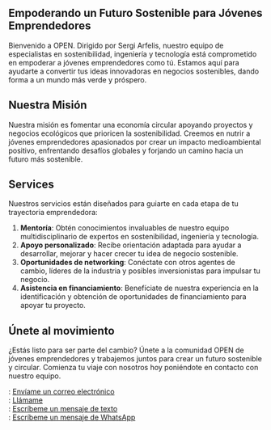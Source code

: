 ## Empoderando un Futuro Sostenible para Jóvenes Emprendedores

Bienvenido a OPEN. Dirigido por Sergi Arfelis, nuestro equipo de especialistas en sostenibilidad, ingeniería y tecnología está comprometido en empoderar a jóvenes emprendedores como tú. Estamos aquí para ayudarte a convertir tus ideas innovadoras en negocios sostenibles, dando forma a un mundo más verde y próspero.

## Nuestra Misión

Nuestra misión es fomentar una economía circular apoyando proyectos y negocios ecológicos que prioricen la sostenibilidad. Creemos en nutrir a jóvenes emprendedores apasionados por crear un impacto medioambiental positivo, enfrentando desafíos globales y forjando un camino hacia un futuro más sostenible.

## Services

Nuestros servicios están diseñados para guiarte en cada etapa de tu trayectoria emprendedora:

1. <strong>Mentoría</strong>: Obtén conocimientos invaluables de nuestro equipo multidisciplinario de expertos en sostenibilidad, ingeniería y tecnología.
2. <strong>Apoyo personalizado</strong>: Recibe orientación adaptada para ayudar a desarrollar, mejorar y hacer crecer tu idea de negocio sostenible.
3. <strong>Oportunidades de networking</strong>: Conéctate con otros agentes de cambio, líderes de la industria y posibles inversionistas para impulsar tu negocio.
4. <strong>Asistencia en financiamiento</strong>: Benefíciate de nuestra experiencia en la identificación y obtención de oportunidades de financiamiento para apoyar tu proyecto.

## Únete al movimiento

¿Estás listo para ser parte del cambio? Únete a la comunidad OPEN de jóvenes emprendedores y trabajemos juntos para crear un futuro sostenible y circular. Comienza tu viaje con nosotros hoy poniéndote en contacto con nuestro equipo.

<i class="fa fa-envelope" aria-hidden="true"></i>: <a href="mailto:saetgn@gmail.com">Envíame un correo electrónico</a> <br>
<i class="fas fa-phone-alt"></i>: <a href="tel:+34634599994">Llámame</a> <br>
<i class="fas fa-sms"></i>: <a href="sms:+34634599994">Escríbeme un mensaje de texto</a> <br>
<i class="fa fa-whatsapp" aria-hidden="true"></i>: <a href="https://wa.me/+34634599994" target="_blank">Escríbeme un mensaje de WhatsApp</a>
